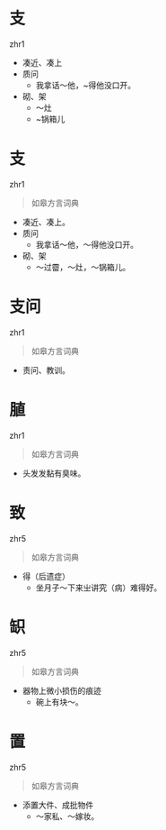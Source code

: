 # 支
zhr1
- 凑近、凑上
- 质问
  - 我拿话～他，~得他没口开。
- 砌、架
  - ～灶
  - ~锅箱儿

# 支
zhr1
> 如皋方言词典
- 凑近、凑上。
- 质问
  - 我拿话～他，～得他没口开。
- 砌、架
  - ～过霤，～灶，～锅箱儿。

# 支问
zhr1
> 如皋方言词典
- 责问、教训。

# 䐈
zhr1
> 如皋方言词典
- 头发发黏有臭味。

# 致
zhr5
> 如皋方言词典
- 得（后遗症）
  - 坐月子～下来㞢讲究（病）难得好。

# 䍉
zhr5
> 如皋方言词典
- 器物上微小损伤的痕迹
  - 碗上有块～。

# 置
zhr5
> 如皋方言词典
- 添置大件、成批物件
  - ～家私、～嫁妆。
